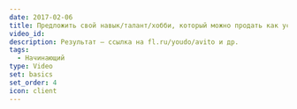 ```yaml
---
date: 2017-02-06
title: Предложить свой навык/талант/хобби, который можно продать как услугу.
video_id: 
description: Результат – ссылка на fl.ru/youdo/avito и др.
tags:
  - Начинающий
type: Video
set: basics
set_order: 4
icon: client
---
```

